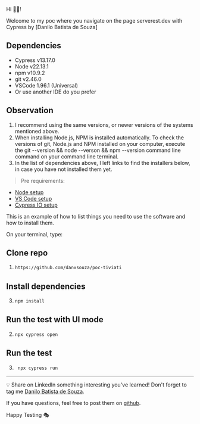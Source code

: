Hi 👋🏽!

Welcome to my poc where you navigate on the page serverest.dev with Cypress by [Danilo Batista de Souza]

## Dependencies

- Cypress v13.17.0
- Node v22.13.1
- npm v10.9.2
- git v2.46.0
- VSCode 1.96.1 (Universal)
- Or use another IDE do you prefer

## Observation
1. I recommend using the same versions, or newer versions of the systems mentioned above.
2. When installing Node.js, NPM is installed automatically.
To check the versions of git, Node.js and NPM installed on your computer, execute the git --version && node --verson && npm --version command line command on your command line terminal.
3. In the list of dependencies above, I left links to find the installers below, in case you have not installed them yet.


> Pre requirements: 
- [Node setup](https://nodejs.org/en/download/package-manager)
- [VS Code setup](https://code.visualstudio.com/learn/get-started/basics)
- [Cypress IO setup](https://www.cypress.io/)



This is an example of how to list things you need to use the software and how to install them.

On your terminal, type:

## Clone repo
1. ```sh
   https://github.com/danxsouza/poc-tiviati
   ```
## Install dependencies
3. ```sh
   npm install
   ```
   
## Run the test with UI mode
2. ```sh
   npx cypress open
   ```
## Run the test 
3. ```sh
    npx cypress run
   ```

___

💡 Share on LinkedIn something interesting you've learned! Don't forget to tag me [Danilo Batista de Souza](https://www.linkedin.com/in/danilo-batista-de-souza/).

 If you have questions, feel free to post them on [github](https://github.com/danxsouza/poc-tiviati).

Happy Testing 🎭


